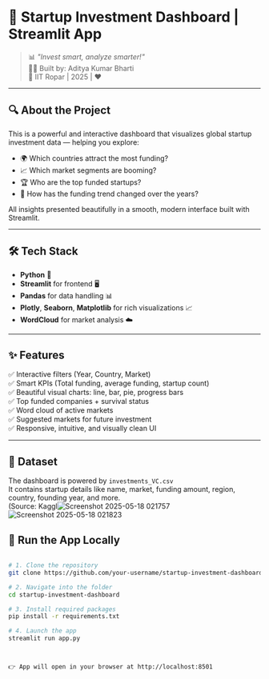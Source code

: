 # 🚀 Startup Investment Dashboard | Streamlit App

> 📊 *"Invest smart, analyze smarter!"*  
> 👨‍💻 Built by: Aditya Kumar Bharti  
> 🏫 IIT Ropar | 2025 | ❤️

---

## 🔍 About the Project

This is a powerful and interactive dashboard that visualizes global startup investment data — helping you explore:

- 🌍 Which countries attract the most funding?
- 📈 Which market segments are booming?
- 🏆 Who are the top funded startups?
- 🔄 How has the funding trend changed over the years?

All insights presented beautifully in a smooth, modern interface built with Streamlit.

---

## 🛠️ Tech Stack

- **Python** 🐍  
- **Streamlit** for frontend 🖥️  
- **Pandas** for data handling 📊  
- **Plotly**, **Seaborn**, **Matplotlib** for rich visualizations 📈  
- **WordCloud** for market analysis ☁️  

---

## ✨ Features

✅ Interactive filters (Year, Country, Market)  
✅ Smart KPIs (Total funding, average funding, startup count)  
✅ Beautiful visual charts: line, bar, pie, progress bars  
✅ Top funded companies + survival status  
✅ Word cloud of active markets  
✅ Suggested markets for future investment  
✅ Responsive, intuitive, and visually clean UI  

---

## 📂 Dataset

The dashboard is powered by `investments_VC.csv`  
It contains startup details like name, market, funding amount, region, country, founding year, and more.  
(Source: Kaggl![Screenshot 2025-05-18 021757](https://github.com/user-attachments/assets/7173dae6-9f34-4570-8db9-214bbf3149dc)
![Screenshot 2025-05-18 021823](https://github.com/user-attachments/assets/b6916db7-44ad-4bf9-a31e-f0656f6259d8)








## 🚀 Run the App Locally

```bash

# 1. Clone the repository
git clone https://github.com/your-username/startup-investment-dashboard.git

# 2. Navigate into the folder
cd startup-investment-dashboard

# 3. Install required packages
pip install -r requirements.txt

# 4. Launch the app
streamlit run app.py



👉 App will open in your browser at http://localhost:8501

